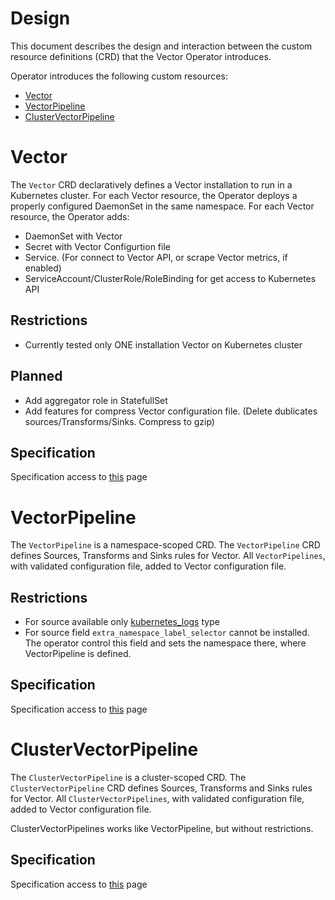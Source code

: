 # Design
This document describes the design and interaction between the custom resource definitions (CRD) that the Vector Operator introduces.

Operator introduces the following custom resources:
- [Vector](#Vector)
- [VectorPipeline](#vectorpipeline)
- [ClusterVectorPipeline](#clustervectorpipeline)

# Vector
The `Vector` CRD declaratively defines a Vector installation to run in a Kubernetes cluster.
For each Vector resource, the Operator deploys a properly configured DaemonSet in the same namespace.
For each Vector resource, the Operator adds:
- DaemonSet with Vector
- Secret with Vector Configurtion file
- Service. (For connect to Vector API, or scrape Vector metrics, if enabled)
- ServiceAccount/ClusterRole/RoleBinding for get access to Kubernetes API


## Restrictions
- Currently tested only ONE installation Vector on Kubernetes cluster

## Planned
- Add aggregator role in StatefullSet
- Add features for compress Vector configuration file. (Delete dublicates sources/Transforms/Sinks. Compress to gzip)

## Specification
Specification access to [this](https://github.com/kaasops/vector-operator/blob/main/docs/specification.md#vector-spec) page


# VectorPipeline
The `VectorPipeline` is a namespace-scoped CRD.
The `VectorPipeline` CRD defines Sources, Transforms and Sinks rules for Vector.
All `VectorPipelines`, with validated configuration file, added to Vector configuration file.

## Restrictions
- For source available only [kubernetes_logs](https://vector.dev/docs/reference/configuration/sources/kubernetes_logs/) type
- For source field `extra_namespace_label_selector` cannot be installed. The operator control this field and sets the namespace there, where VectorPipeline is defined.

## Specification
Specification access to [this](https://github.com/kaasops/vector-operator/blob/main/docs/specification.md#vectorpipelinespec-clustervectorpipelinespec) page

# ClusterVectorPipeline
The `ClusterVectorPipeline` is a cluster-scoped CRD.
The `ClusterVectorPipeline` CRD defines Sources, Transforms and Sinks rules for Vector.
All `ClusterVectorPipelines`, with validated configuration file, added to Vector configuration file.

ClusterVectorPipelines works like VectorPipeline, but without restrictions.

## Specification
Specification access to [this](https://github.com/kaasops/vector-operator/blob/main/docs/specification.md#vectorpipelinespec-clustervectorpipelinespec) page
